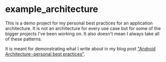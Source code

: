# example_architecture

This is a demo project for my personal best practices for an application architecture.
It is not an architecture for every use case but for some of the bigger projects I've been working on. 
It also doesn't mean I always take all of these patterns.

It is meant for demonstrating what I write about in my blog post ["Android Architecture - personal best practices"](https://t.co/kKpADYslLv).
